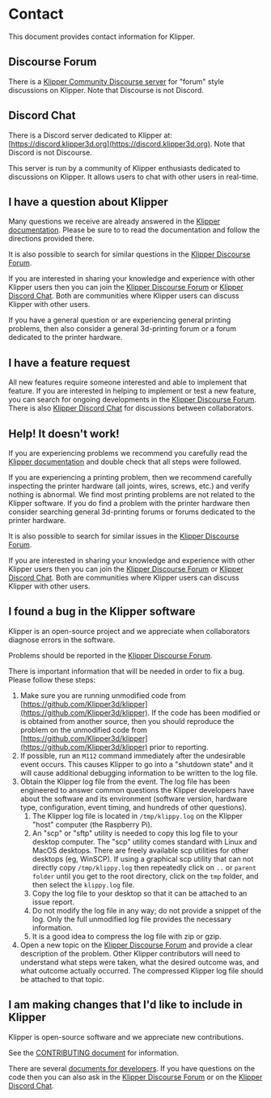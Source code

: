 # Contact

This document provides contact information for Klipper.

## Discourse Forum

There is a
[Klipper Community Discourse server](https://community.klipper3d.org)
for "forum" style discussions on Klipper. Note that Discourse is not
Discord.

## Discord Chat

There is a Discord server dedicated to Klipper at:
[https://discord.klipper3d.org](https://discord.klipper3d.org). Note
that Discord is not Discourse.

This server is run by a community of Klipper enthusiasts dedicated to
discussions on Klipper. It allows users to chat with other users in
real-time.

## I have a question about Klipper

Many questions we receive are already answered in the
[Klipper documentation](Overview.md). Please be sure to to read the
documentation and follow the directions provided there.

It is also possible to search for similar questions in the
[Klipper Discourse Forum](#discourse-forum).

If you are interested in sharing your knowledge and experience with
other Klipper users then you can join the
[Klipper Discourse Forum](#discourse-forum) or
[Klipper Discord Chat](#discord-chat). Both are communities where
Klipper users can discuss Klipper with other users.

If you have a general question or are experiencing general printing
problems, then also consider a general 3d-printing forum or a forum
dedicated to the printer hardware.

## I have a feature request

All new features require someone interested and able to implement that
feature. If you are interested in helping to implement or test a new
feature, you can search for ongoing developments in the
[Klipper Discourse Forum](#discourse-forum). There is also
[Klipper Discord Chat](#discord-chat) for discussions between
collaborators.

## Help! It doesn't work!

If you are experiencing problems we recommend you carefully read the
[Klipper documentation](Overview.md) and double check that all steps
were followed.

If you are experiencing a printing problem, then we recommend
carefully inspecting the printer hardware (all joints, wires, screws,
etc.) and verify nothing is abnormal. We find most printing problems
are not related to the Klipper software. If you do find a problem with
the printer hardware then consider searching general 3d-printing
forums or forums dedicated to the printer hardware.

It is also possible to search for similar issues in the
[Klipper Discourse Forum](#discourse-forum).

If you are interested in sharing your knowledge and experience with
other Klipper users then you can join the
[Klipper Discourse Forum](#discourse-forum) or
[Klipper Discord Chat](#discord-chat). Both are communities where
Klipper users can discuss Klipper with other users.

## I found a bug in the Klipper software

Klipper is an open-source project and we appreciate when collaborators
diagnose errors in the software.

Problems should be reported in the
[Klipper Discourse Forum](#discourse-forum).

There is important information that will be needed in order to fix a
bug. Please follow these steps:
1. Make sure you are running unmodified code from
   [https://github.com/Klipper3d/klipper](https://github.com/Klipper3d/klipper).
   If the code has been modified or is obtained from another source,
   then you should reproduce the problem on the unmodified code from
   [https://github.com/Klipper3d/klipper](https://github.com/Klipper3d/klipper)
   prior to reporting.
2. If possible, run an `M112` command immediately after the
   undesirable event occurs. This causes Klipper to go into a
   "shutdown state" and it will cause additional debugging information
   to be written to the log file.
3. Obtain the Klipper log file from the event. The log file has been
   engineered to answer common questions the Klipper developers have
   about the software and its environment (software version, hardware
   type, configuration, event timing, and hundreds of other
   questions).
   1. The Klipper log file is located in `/tmp/klippy.log` on the
      Klipper "host" computer (the Raspberry Pi).
   2. An "scp" or "sftp" utility is needed to copy this log file to
      your desktop computer. The "scp" utility comes standard with
      Linux and MacOS desktops. There are freely available scp
      utilities for other desktops (eg, WinSCP). If using a graphical
      scp utility that can not directly copy `/tmp/klippy.log` then
      repeatedly click on `..` or `parent folder` until you get to the
      root directory, click on the `tmp` folder, and then select the
      `klippy.log` file.
   3. Copy the log file to your desktop so that it can be attached to
      an issue report.
   4. Do not modify the log file in any way; do not provide a snippet
      of the log. Only the full unmodified log file provides the
      necessary information.
   5. It is a good idea to compress the log file with zip or gzip.
5. Open a new topic on the [Klipper Discourse Forum](#discourse-forum)
   and provide a clear description of the problem. Other Klipper
   contributors will need to understand what steps were taken, what
   the desired outcome was, and what outcome actually occurred. The
   compressed Klipper log file should be attached to that topic.

## I am making changes that I'd like to include in Klipper

Klipper is open-source software and we appreciate new contributions.

See the [CONTRIBUTING document](CONTRIBUTING.md) for information.

There are several
[documents for developers](Overview.md#developer-documentation). If
you have questions on the code then you can also ask in the
[Klipper Discourse Forum](#discourse-forum) or on the
[Klipper Discord Chat](#discord-chat).
